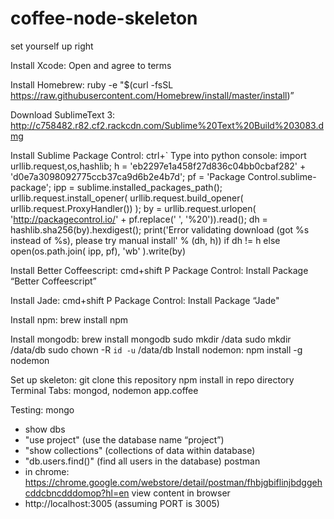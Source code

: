 # coffee-node-skeleton
set yourself up right

Install Xcode:
Open and agree to terms

Install Homebrew:
ruby -e "$(curl -fsSL https://raw.githubusercontent.com/Homebrew/install/master/install)”

Download SublimeText 3:
http://c758482.r82.cf2.rackcdn.com/Sublime%20Text%20Build%203083.dmg

Install Sublime Package Control:
ctrl+`
Type into python console:
import urllib.request,os,hashlib; h = 'eb2297e1a458f27d836c04bb0cbaf282' + 'd0e7a3098092775ccb37ca9d6b2e4b7d'; pf = 'Package Control.sublime-package'; ipp = sublime.installed_packages_path(); urllib.request.install_opener( urllib.request.build_opener( urllib.request.ProxyHandler()) ); by = urllib.request.urlopen( 'http://packagecontrol.io/' + pf.replace(' ', '%20')).read(); dh = hashlib.sha256(by).hexdigest(); print('Error validating download (got %s instead of %s), please try manual install' % (dh, h)) if dh != h else open(os.path.join( ipp, pf), 'wb' ).write(by)

Install Better Coffeescript:
cmd+shift P
Package Control: Install Package
“Better Coffeescript”

Install Jade:
cmd+shift P
Package Control: Install Package
“Jade"

Install npm:
brew install npm

Install mongodb:
brew install mongodb
sudo mkdir /data
sudo mkdir /data/db
sudo chown -R `id -u` /data/db
Install nodemon:
npm install -g nodemon

Set up skeleton:
git clone this repository
npm install in repo directory
Terminal Tabs: mongod, nodemon app.coffee

Testing:
mongo
- show dbs
- "use project" (use the database name “project”)
- "show collections" (collections of data within database)
- "db.users.find()" (find all users in the database)
postman
- in chrome: https://chrome.google.com/webstore/detail/postman/fhbjgbiflinjbdggehcddcbncdddomop?hl=en
view content in browser
- http://localhost:3005 (assuming PORT is 3005)
